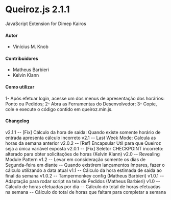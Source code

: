 # Queiroz.js 2.1.1
JavaScript Extension for Dimep Kairos

#### Autor
* Vinícius M. Knob

#### Contribuidores
* Matheus Barbieri
* Kelvin Klann

#### Como utilizar
1- Após efetuar login, acesse um dos menus de apresentação dos horários: Ponto ou Pedidos;
2- Abra as Ferramentas do Desenvolvedor;
3- Copie, cole e execute o código contido em queiroz.min.js.

#### Changelog
v2.1.1
-- [Fix] Cálculo da hora de saída: Quando existe somente horário de entrada apresenta cálculo incorreto
v2.1
-- Last Week Mode: Calcula as horas da semana anterior
v2.0.2
-- [Ref] Encapsular Util para que Queiroz seja a única variável exposta
v2.0.1
-- [Fix] Seletor CHECKPOINT incorreto: alterado para obter solicitações de horas (Kelvin Klann)
v2.0
-- Revealing Module Pattern
v1.2
-- Levar em consideração somente os dias de Segunda-feira em diante
-- Quando existirem lançamentos ímpares, fazer o cálculo utilizando a data atual
v1.1
-- Cálculo da hora estimada de saída ao final da semana
v1.0.2
-- Tampermonkey config (Matheus Barbieri)
v1.0.1
-- Adaptação para rodar script na tela de Pedidos (Matheus Barbieri)
v1.0
-- Cálculo de horas efetuadas por dia
-- Cálculo do total de horas efetuadas na semana
-- Cálculo do total de horas que faltam para completar a semana
